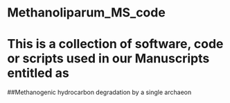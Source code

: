 # Methanoliparum_MS_code

# This is a collection of software, code or scripts used in our Manuscripts entitled as 

##Methanogenic hydrocarbon degradation by a single archaeon
